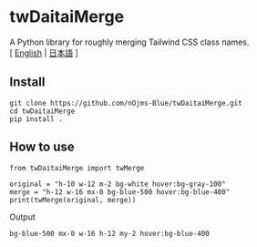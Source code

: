 # twDaitaiMerge
A Python library for roughly merging Tailwind CSS class names.
<br />
[ [English](README.en.md) | [日本語](README.md) ]


## Install
```
git clone https://github.com/nOjms-Blue/twDaitaiMerge.git
cd twDaitaiMerge
pip install .
```


## How to use
```
from twDaitaiMerge import twMerge

original = "h-10 w-12 m-2 bg-white hover:bg-gray-100"
merge = "h-12 w-16 mx-0 bg-blue-500 hover:bg-blue-400"
print(twMerge(original, merge))
```
Output
```
bg-blue-500 mx-0 w-16 h-12 my-2 hover:bg-blue-400
```